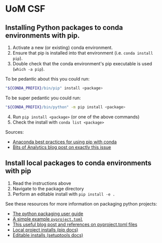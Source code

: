 # UoM CSF

## Installing Python packages to conda environments with pip.

1. Activate a new (or existing) conda environment.
2. Ensure that pip is installed into that environment (i.e. `conda install pip`).
3. Double check that the conda environment's pip executable is used (`which -a pip`).

To be pedantic about this you could run:
```bash
"${CONDA_PREFIX}/bin/pip" install <package>
```

To be super pedantic you could run:
```bash
"${CONDA_PREFIX}/bin/python" -m pip install <package>
```
4. Run `pip install <package>` (or one of the above commands)
5. Check the install with `conda list <package>`

Sources:
- [Anaconda best practices for using pip with conda](https://www.anaconda.com/blog/using-pip-in-a-conda-environment)
- [Bits of Analytics blog post on exactly this issue](https://bitsofanalytics.org/posts/pip-conda-local-dev/pip_conda_local_dev.html)

## Install local packages to conda environments with pip
1. Read the instructions above
2. Navigate to the package directory
3. Perform an editable install with `pip install -e .`

See these resources for more information on packaging python projects:
- [The python packaging user guide](https://packaging.python.org/en/latest/tutorials/packaging-projects/)
- [A simple example `pyproject.toml`](https://github.com/space-physics/lowtran/blob/main/pyproject.toml)
- [This useful blog post and references on pyproject.toml files](https://www.scivision.dev/python-minimal-package/)
- [Local project installs (pip docs)](https://pip.pypa.io/en/stable/topics/local-project-installs/)
- [Editable installs (setuptools docs)](https://setuptools.pypa.io/en/latest/userguide/development_mode.html)
